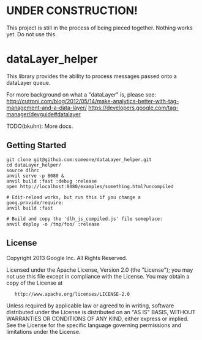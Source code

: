 # UNDER CONSTRUCTION!

This project is still in the process of being pieced together. Nothing works yet. Do not use this.


# dataLayer_helper

This library provides the ability to process messages passed onto a dataLayer queue.

For more background on what a "dataLayer" is, please see:
http://cutroni.com/blog/2012/05/14/make-analytics-better-with-tag-management-and-a-data-layer/
https://developers.google.com/tag-manager/devguide#datalayer

TODO(bkuhn): More docs.


## Getting Started

    git clone git@github.com:someone/dataLayer_helper.git
    cd dataLayer_helper/
    source dlhrc
    anvil serve -p 8080 &
    anvil build :fast :debug :release
    open http://localhost:8080/examples/something.html?uncompiled

    # Edit-reload works, but run this if you change a goog.provide/require:
    anvil build :fast

    # Build and copy the 'dlh_js_compiled.js' file someplace:
    anvil deploy -o /tmp/foo/ :release

## License

   Copyright 2013 Google Inc. All Rights Reserved.

   Licensed under the Apache License, Version 2.0 (the "License");
   you may not use this file except in compliance with the License.
   You may obtain a copy of the License at

       http://www.apache.org/licenses/LICENSE-2.0

   Unless required by applicable law or agreed to in writing, software
   distributed under the License is distributed on an "AS IS" BASIS,
   WITHOUT WARRANTIES OR CONDITIONS OF ANY KIND, either express or implied.
   See the License for the specific language governing permissions and
   limitations under the License.

